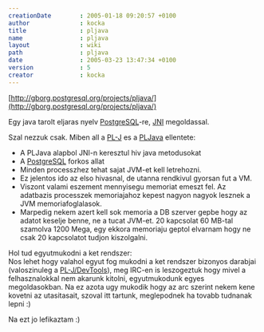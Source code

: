 ```yaml
---
creationDate        : 2005-01-18 09:20:57 +0100 
author              : kocka 
title               : pljava 
name                : pljava 
layout              : wiki 
path                : pljava 
date                : 2005-03-23 13:47:34 +0100 
version             : 5 
creator             : kocka 
---
```

[http://gborg.postgresql.org/projects/pljava/](http://gborg.postgresql.org/projects/pljava/)

Egy java tarolt eljaras nyelv [PostgreSQL](PostgreSQL.html)-re, [JNI](JNI.html) megoldassal.

Szal nezzuk csak. Miben all a [PL-J](PL-J.html) es a [PLJava](pljava.html) ellentete: 

*   A PLJava alapbol JNI-n keresztul hiv java metodusokat
*   A [PostgreSQL](PostgreSQL.html) forkos allat
*   Minden processzhez tehat sajat JVM-et kell letrehozni.
*   Ez jelentos ido az elso hivasnal, de utanna rendkivul gyorsan fut a VM.
*   Viszont valami eszement mennyisegu memoriat emeszt fel. Az adatbazis processzek memoriajahoz kepest nagyon nagyok lesznek a JVM memoriafoglalasok.
*   Marpedig nekem azert kell sok memoria a DB szerver gepbe hogy az adatot keselje benne, ne a tucat JVM-et. 20 kapcsolat 60 MB-tal szamolva 1200 Mega, egy ekkora memoriaju geptol elvarnam hogy ne csak 20 kapcsolatot tudjon kiszolgalni.

Hol tud egyutmukodni a ket rendszer:<br/>
Nos lehet hogy valahol egyut fog mukodni a ket rendszer bizonyos darabjai (valoszinuleg a [PL-J/DevTools](PL-J/DevTools.html)), meg IRC-en is leszogeztuk hogy mivel a felhasznalokkal nem akarunk kitolni, egyutmukodunk egyes megoldasokban. Na ez azota ugy mukodik hogy az arc szerint nekem kene kovetni az utasitasait, szoval itt tartunk, meglepodnek ha tovabb tudnanak lepni :)

Na ezt jo lefikaztam :)
